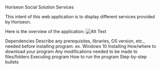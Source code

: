 Horiseon Social Solution Services

This intent of this web application is to display different services provided by Horiseon. 

Here is the overview of the application:
![Alt Text](https://raw.github.com/anushaselvan/Homework1.git/assets/images/social-media-marketing.jpg)


Dependencies
Describe any prerequisites, libraries, OS version, etc., needed before installing program.
ex. Windows 10
Installing
How/where to download your program
Any modifications needed to be made to files/folders
Executing program
How to run the program
Step-by-step bullets